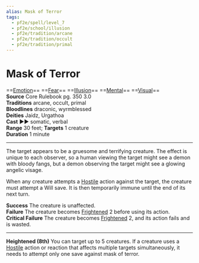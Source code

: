 ```yaml
---
alias: Mask of Terror
tags:
  - pf2e/spell/level_7
  - pf2e/school/illusion
  - pf2e/tradition/arcane
  - pf2e/tradition/occult
  - pf2e/tradition/primal
---
```


# Mask of Terror

==[Emotion](../../../Traits/Emotion.md)== ==[Fear](../Level%201/Fear.md)== ==[Illusion](../../../Traits/Illusion.md)== ==[Mental](../../../Traits/Mental.md)== ==[Visual](../../../Traits/Visual.md)==  
__Source__ Core Rulebook pg. 350 3.0  
**Traditions** arcane, occult, primal  
**Bloodlines** draconic, wyrmblessed  
**Deities** Jaidz, Urgathoa  
**Cast** ►► somatic, verbal  
**Range** 30 feet; **Targets** 1 creature  
**Duration** 1 minute

---

The target appears to be a gruesome and terrifying creature. The effect is unique to each observer, so a human viewing the target might see a demon with bloody fangs, but a demon observing the target might see a glowing angelic visage.

When any creature attempts a [Hostile](../../../Conditions/Hostile.md) action against the target, the creature must attempt a Will save. It is then temporarily immune until the end of its next turn.

**Success** The creature is unaffected.  
**Failure** The creature becomes [Frightened](../../../Conditions/Frightened.md) 2 before using its action.  
**Critical Failure** The creature becomes [Frightened](../../../Conditions/Frightened.md) 2, and its action fails and is wasted.

<hr>

**Heightened (8th)** You can target up to 5 creatures. If a creature uses a [Hostile](../../../Conditions/Hostile.md) action or reaction that affects multiple targets simultaneously, it needs to attempt only one save against mask of terror.
